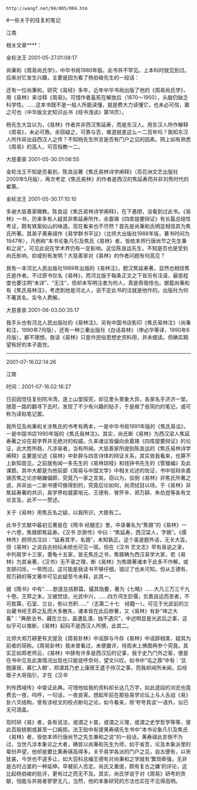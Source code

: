 `http://wangf.net/04/005/004.htm`

#一些关于的往复的笔记

江南

相关文章****： 

金轮法王 2001-05-27.01:08:17 

尚秉和《周易尚氏学》，中华书局1980年版。此书并不罕见。上本科时就见到过。后来对它发生兴趣，主要是因为看了杨伯峻先生的一段话： 

还有一位尚秉和，研究《易经》多年，近年中华书局出版了他的《周易尚氏学》，用《易林》来诠释《周易》。可惜作者虽死在解放后（1870～1950），头脑仍缺乏科学性。……这本书既不是一般人所能读懂，就是费大力读懂它，也未必可信，置之可也（中华版文史知识丛书《经书浅谈》第18页）。 


杨先生大旨以为，《易林》作者并非西汉焦延寿，而是东汉人。用东汉人所作解释《周易》，未必可靠。余窃疑之，可靠与否，难道就差这么一二百年吗？孰知东汉人所作非出自西汉人之传？不知杨先生所言是否有门户之见的因素。网上如有熟悉《周易》的高人，可否指教一二。 

大慈善家 2001-05-30.01:06:55 

金轮法王不知是否看到，陈良运著《焦氏易林诗学阐释》（百花洲文艺出版社2000年5月版），再次考定《焦氏易林》的作者是西汉的焦延寿而并非刘秀时代的崔篆。 

金轮法王 2001-05-30.17:10:10 

多谢大慈善家赐教。陈良运《焦氏易林诗学阐释》，在下愚陋，没看到过此书。《易林》一书，历来多有人疑其非焦延寿所作，余嘉锡《四库提要辩证》有长篇总结性考证，颇有铁案如山的味道。现在看来也不尽然？首先是尚秉和氏明显相信其为焦氏所著。其弟子黄寿祺作《易学群书平议》（北师大出版社1988年版，著书时间为1947年），凡例称“本书论象凡引及焦氏《易林》者，皆依本师行唐尚节之先生秉和之说”。可见此说在学术界仍有一定影响。这位陈良运先生，不知是否也是受到尚氏影响，抑或别有发明？大慈善家对《易林》的作者问题有何高见？ 

我有一本河北人民出版社1989年出版的《易林注》，题汉焦延寿著，显然也相信焦氏是作者。不过原书仅名《易林》，而河北版于每条正文之下皆另有注语，最低程度也要注明“未详”、“无注”，但却未写明注者为何人，真是奇哉怪也。据载尚秉和有《焦氏易林注》，考虑到他是河北人，说不定此书的注就是他作的。出版社为何不著其名，实令人费解。 


大慈善家 2001-06-03.00:35:17 


我手头也有河北人民出版社的《易林注》，另有中国书店影印《焦氏易林注》（尚秉和注，1990年7月版），还有一种三秦出版社《白话易林》（申必华等译，1990年6月版），都不理想。我读《易林》只是作民俗思想史资料用，并未细读。但确实期望有好的本子面世。 


***** 


2001-07-16.02:14:26


江南

时间：2001-07-16.02:16:27 

日前因觉往复别院冷清，遂上山堂探究，却见里头景象大异，各家名手济济一堂。随意一路的翻寻下去时，发现了不少有兴趣的贴子，于是做了些简约的笔记，或可称为读贴笔记罢。 


我所见及尚秉和关涉焦氏的书考有两本，一是中华书局1991年版的《焦氏易诂》，一是中国书店1990年版的《焦氏易林注》。其实，尚氏断《易林》为西汉梁人焦延寿著之论在易学界并无绝对的权威，久来诸议皆偏向余嘉锡《四库提要辩证》的论证，此大势所趋，凡涉易者，当有所闻。大慈善家所提到陈良运的《焦氏易林诗学阐释》主要是论述《易林》中卦辞与四言诗体的辩证关系，其实依我看来，也算不上新知首见，之前就有闻一多先生的《易林琼枝》和钱钟书先生的《管锥编》及此课题，其中大都是为他前部《周易与中国文学》中相关论述的佐证，书中驳辩余嘉锡否焦之论亦略嫌偏颇，究竟乃一家之言矣。窃以为，驳倒《易林》非焦氏所著之说，并非出一二新书便可做得到的，究竟后论如何，尚须拭目以待。于《易林》非焦延寿著的共识，易学界权威蒙培元、王德有、冒怀辛、郑万耕、朱伯崑等各有文论言及，此不一一赘述。 


关于《易林》用焦氏名之疑，以我所识，大致有二。 


此书于文献中最初见著是在《隋书 经髓志》里，中录署名为“焦赣”的《易林》一十六卷，焦赣即焦延寿。《汉书 京房传》中曰：“焦延寿，西汉梁人，字赣”。《儒林传》颜师古注曰：“延寿其字，名赣”，未知孰正。这个虽是题外话，无关大旨，但《易林》之说自古纷纭未统也可见一斑。但在《汉书 艺文志》早有易说之录，中列易学十三家，蓍龟十五家，皆无焦氏之书，焦赣确为西汉易学大家，若《易林》为其亲著，《汉书》无不录之理，断《易林》为焦赣著诸本于此多不作解，或言辞闪烁，一带而过。这可能是我读书不够仔细，错过了也未可知。但从王德有、郑万耕的等文著中可见此疑至今未释，此其一。 


据《隋书》中有“……歆遂总括群篇，撮其指要，著为《七略》……大凡三万三千九十卷。王莽之末，又被焚烧，光武中兴，……四方鸿生巨儒，负袠自远而至者，不可胜算。石室、兰台，弥以充积……”（志第二十七　经籍一）。可见于光武前的兰台藏书经王莽之乱而大多散失，诸本皆在此后修著，又《易林》有卦“坤之大畜”：“典册法书，藏在兰台，虽遭乱潰，独不遇灾”，中述明显是光武后之事，这似乎可以推断，《易林》起码不是西汉人所撰，此其二。 


北师大郑万耕更有文提及《周易卦林》中谣辞与今存《易林》中谣辞相类，疑其为前者的简称。《周易卦林》我未曾看过，未便置评，待周末上佛图再参个究竟。其实正如郑老师云，《易林》中辞有许多是西汉后的记事，我于史乃门外之客，便是在书中见及此类情况出现也只能徒呼奈何，望文兴叹。如书中“屯之鼎”中有：‘区脱康居，慕仁入朝’，郑谓其乃史上康居王遣子侍汉之事，而我却闻所未闻，后经贩子大哥指引，才在《汉书 

列传西域传》中查证此典。可惜他给我的资料却长达几万字，如此逐段的浏览也竟费去一夜，呜呼，一句话，一夜良宵。想起年前在那些易学论坛上与人舌战《易》卦六爻结构，曾有涉经文的校点断句之论，如今看来，除‘夸夸其谈’一语外，似已无可涵盖。 


现时研《易》者，各有说法，或谓之卜筮，或谓之义理，或谓之史学哲学等等，彼此百般挑剔或甚至一口婉拒。法王贴中有提黄寿祺先生书中“本书论象凡引及焦氏《易林》者，皆依本师行唐尚节之先生秉和之说”的一段话，黄寿祺此言倒不为过，当世凡涉本象论之大者，确皆以尚秉和先生为师，如于省吾，论及本象派里的辈份声望，他却是要比黄寿祺高得多。关乎易学各派的门户之见，自古便有，以宋犹甚，今世也不遑多让，如大百科总编王德有对尚秉和之学就有‘繁琐牵强，无非是古时占筮的一种延伸，早被前人否定。尚氏又重提，颇有复古之嫌’的评论，这比起杨伯峻的批评，更有过之而无不及。其实，尚氏学说于对《周易》研考的贡献，怕能与并肩者寥寥无几，当然，他的本象研究的方法也实在不见得高明。 